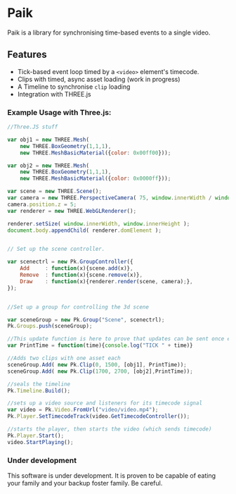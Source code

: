 # Paik

Paik is a library for synchronising time-based events to a single video. 

## Features
* Tick-based event loop timed by a `<video>` element's timecode.
* Clips with timed, async asset loading (work in progress)
* A Timeline to synchronise `clip` loading 
* Integration with THREE.js


### Example Usage with Three.js:

```javascript
//Three.JS stuff

var obj1 = new THREE.Mesh(
	new THREE.BoxGeometry(1,1,1), 
	new THREE.MeshBasicMaterial({color: 0x00ff00}));

var obj2 = new THREE.Mesh(
	new THREE.BoxGeometry(1,1,1), 
	new THREE.MeshBasicMaterial({color: 0x0000ff}));

var scene = new THREE.Scene();
var camera = new THREE.PerspectiveCamera( 75, window.innerWidth / window.innerHeight, 0.1, 1000 ); 
camera.position.z = 5;
var renderer = new THREE.WebGLRenderer();

renderer.setSize( window.innerWidth, window.innerHeight );
document.body.appendChild( renderer.domElement );


// Set up the scene controller.

var scenectrl = new Pk.GroupController({
	Add  	: function(x){scene.add(x)},
	Remove  : function(x){scene.remove(x)},
	Draw 	: function(x){renderer.render(scene, camera);},
});


//Set up a group for controlling the 3d scene

var sceneGroup = new Pk.Group("Scene", scenectrl);
Pk.Groups.push(sceneGroup);

//This update function is here to prove that updates can be sent once every 40 ms
var PrintTime = function(time){console.log("TICK " + time)}

//Adds two clips with one asset each
sceneGroup.Add( new Pk.Clip(0, 1500, [obj1], PrintTime));
sceneGroup.Add( new Pk.Clip(1700, 2700, [obj2],PrintTime));

//seals the timeline
Pk.Timeline.Build();

//sets up a video source and listeners for its timecode signal
var video = Pk.Video.FromUrl("video/video.mp4");
Pk.Player.SetTimecodeTrack(video.GetTimecodeController());

//starts the player, then starts the video (which sends timecode)
Pk.Player.Start();
video.StartPlaying();

```

### Under development
This software is under development. It is proven to be capable of eating your family and your backup foster family. Be careful.